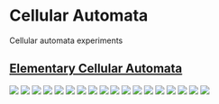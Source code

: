 # Cellular Automata

Cellular automata experiments

## [Elementary Cellular Automata](notebooks/elementary-cellular-automata.ipynb)

<img src="images/30.png"/>
<img src="images/54.png"/>
<img src="images/60.png"/>
<img src="images/62.png"/>
<img src="images/90.png"/>
<img src="images/94.png"/>
<img src="images/102.png"/>
<img src="images/110.png"/>
<img src="images/122.png"/>
<img src="images/126.png"/>
<img src="images/150.png"/>
<img src="images/158.png"/>
<img src="images/182.png"/>
<img src="images/188.png"/>
<img src="images/190.png"/>
<img src="images/220.png"/>
<img src="images/222.png"/>
<img src="images/250.png"/>